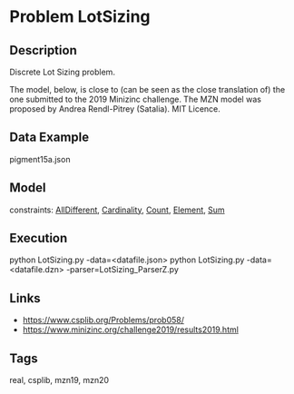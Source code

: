 # Problem LotSizing
## Description
Discrete Lot Sizing problem.

The model, below, is close to (can be seen as the close translation of) the one submitted to the 2019 Minizinc challenge.
The MZN model was proposed by Andrea Rendl-Pitrey (Satalia).
MIT Licence.

## Data Example
  pigment15a.json

## Model
  constraints: [AllDifferent](http://pycsp.org/documentation/constraints/AllDifferent), [Cardinality](http://pycsp.org/documentation/constraints/Cardinality), [Count](http://pycsp.org/documentation/constraints/Count), [Element](http://pycsp.org/documentation/constraints/Element), [Sum](http://pycsp.org/documentation/constraints/Sum)

## Execution
  python LotSizing.py -data=<datafile.json>
  python LotSizing.py -data=<datafile.dzn> -parser=LotSizing_ParserZ.py

## Links
  - https://www.csplib.org/Problems/prob058/
  - https://www.minizinc.org/challenge2019/results2019.html

## Tags
  real, csplib, mzn19, mzn20
